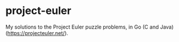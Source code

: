 # project-euler
My solutions to the Project Euler puzzle problems, in Go (C and Java) (https://projecteuler.net/).
